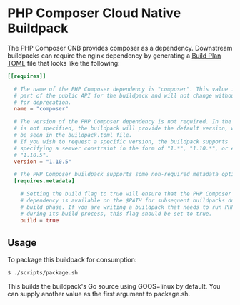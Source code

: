 # PHP Composer Cloud Native Buildpack

The PHP Composer CNB provides composer as a dependency. Downstream buildpacks
can require the nginx dependency by generating a [Build Plan
TOML](https://github.com/buildpacks/spec/blob/master/buildpack.md#build-plan-toml)
file that looks like the following:

```toml
[[requires]]

  # The name of the PHP Composer dependency is "composer". This value is considered
  # part of the public API for the buildpack and will not change without a plan
  # for deprecation.
  name = "composer"

  # The version of the PHP Composer dependency is not required. In the case it
  # is not specified, the buildpack will provide the default version, which can
  # be seen in the buildpack.toml file.
  # If you wish to request a specific version, the buildpack supports
  # specifying a semver constraint in the form of "1.*", "1.10.*", or even
  # "1.10.5".
  version = "1.10.5"

  # The PHP Composer buildpack supports some non-required metadata options.
  [requires.metadata]

    # Setting the build flag to true will ensure that the PHP Composer
    # dependency is available on the $PATH for subsequent buildpacks during their
    # build phase. If you are writing a buildpack that needs to run PHP Composer
    # during its build process, this flag should be set to true.
    build = true
```

## Usage

To package this buildpack for consumption:

```bash
$ ./scripts/package.sh
```

This builds the buildpack's Go source using GOOS=linux by default. You can supply another value as the first argument to package.sh.
